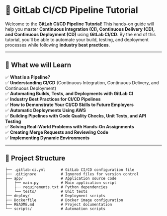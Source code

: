 # 🚀 GitLab CI/CD Pipeline Tutorial  

Welcome to the **GitLab CI/CD Pipeline Tutorial**! This hands-on guide will help you master **Continuous Integration (CI), Continuous Delivery (CD), and Continuous Deployment (CD)** using **GitLab CI/CD**. By the end of this tutorial, you'll be able to automate your build, testing, and deployment processes while following **industry best practices**.  

---

## 📌 **What we will Learn**  

✅ **What is a Pipeline?**  
✅ **Understanding CI/CD** (Continuous Integration, Continuous Delivery, and Continuous Deployment)  
✅ **Automating Builds, Tests, and Deployments with GitLab CI**  
✅ **Industry Best Practices for CI/CD Pipelines**  
✅ **How to Demonstrate Your CI/CD Skills to Future Employers**  
✅ **Automatic Deployments Using AWS**  
✅ **Building Pipelines with Code Quality Checks, Unit Tests, and API Testing**  
✅ **Solving Real-World Problems with Hands-On Assignments**  
✅ **Creating Merge Requests and Reviewing Code**  
✅ **Implementing Dynamic Environments**  

---

## 📂 **Project Structure**  

```plaintext
├── .gitlab-ci.yml       # GitLab CI/CD configuration file
├── .gitignore           # Ignored files for version control
├── app/                 # Application source code
│   ├── main.py          # Main application script
│   ├── requirements.txt # Python dependencies
│   └── tests/           # Unit tests
├── deploy/              # Deployment scripts
├── Dockerfile           # Docker image configuration
├── README.md            # Project documentation
└── scripts/             # Automation scripts

